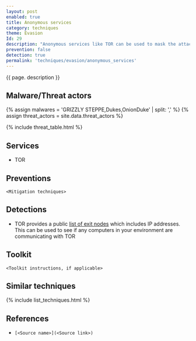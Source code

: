 ```yaml
---
layout: post
enabled: true
title: Anonymous services
category: techniques
theme: Evasion
Id: 29
description: "Anonymous services like TOR can be used to mask the attacker's identity and location."
prevention: false
detection: true
permalink: 'techniques/evasion/anonymous_services'
---
```

{{ page. description }}

## Malware/Threat actors

<!-- Threat actors table -->
{% assign malwares = 'GRIZZLY STEPPE,Dukes,OnionDuke' | split: ',' %}
{% assign threat_actors = site.data.threat_actors %}

{% include threat_table.html %}

## Services

* TOR

## Preventions

`<Mitigation techniques>`

## Detections

* TOR provides a public [list of exit nodes](https://check.torproject.org/cgi-bin/TorBulkExitList.py?ip=1.1.1.1) which includes IP addresses. This can be used to see if any computers in your environment are communicating with TOR

## Toolkit

`<Toolkit instructions, if applicable>`

## Similar techniques

{% include list_techniques.html %}


## References

* `[<Source name>](<Source link>)`